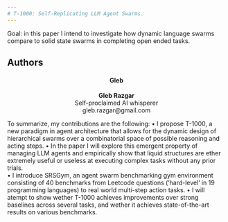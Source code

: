 ```yaml
---
# T-1000: Self-Replicating LLM Agent Swarms.
---
```

Goal: in this paper I intend to investigate how dynamic language swarms compare to solid state swarms in completing open ended tasks.

## Authors

<div align="center">
	<h4>Gleb</h4>
</div>


<center>
<strong>Gleb Razgar</strong><br></center>
<center>
  Self-proclaimed AI whisperer  
</center>
<center>
  gleb.razgar@gmail.com  
</center>

To summarize, my contributions are the following:
•	I propose T-1000, a new paradigm in agent architecture that allows for the dynamic design of hierarchical swarms over a combinatorial space of possible reasoning and acting steps.
•	In the paper I will explore this emergent property of managing LLM agents and empirically show that liquid structures are ether extremely useful or useless at executing complex tasks without any prior trials.  
•	I introduce SRSGym, an agent swarm benchmarking gym environment consisting of 40 benchmarks from Leetcode questions (‘hard-level‘ in 19 programming languages) to real world multi-step action tasks. 
•	I will atempt to show wether T-1000 achieves improvements over strong baselines across several tasks, and wether it achieves state-of-the-art results on various benchmarks.

